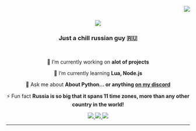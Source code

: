 <img align="right" src="https://visitor-badge.laobi.icu/badge?page_id=ewcstasy.ewcstasy" />

<h1 align="center">
    <img src="https://readme-typing-svg.herokuapp.com/?font=Righteous&size=35&center=true&vCenter=true&width=500&height=70&duration=4000&lines=Hi+There!+👋;+I'm+Dior!;" />
</h1>

<h3 align="center">Just a chill russian guy 🇷🇺</h3>

<br/>

<div align="center">
 
 🔭 I’m currently working on **alot of projects**
 
 🌱 I’m currently learning **Lua, Node.js**

💬 Ask me about **About Python... or anything [on my discord](https://discord.gg/babushka)**

⚡ Fun fact **Russia is so big that it spans 11 time zones, more than any other country in the world!**

 </div>
 
<div align="center"> 
  <a href="mailto:dior.syl@mail.ru">
    <img src="https://img.shields.io/badge/Gmail-333333?style=for-the-badge&logo=gmail&logoColor=red" />
  </a>
  <a href="https://instagram.com/ronaldo" target="_blank">
    <img src="https://img.shields.io/badge/Instagram-E4405F?style=for-the-badge&logo=instagram&logoColor=white" target="_blank" />
  </a>
  <a href="https://meow777.github.io" target="_blank">
     <img src="https://img.shields.io/badge/Portfolio-FF5722?style=for-the-badge&logo=todoist&logoColor=white" target="_blank" /> <!-- sqlite, safari, google-chrome are other good icon options -->
  </a>
</div>

 <hr/>
 

<br/><br/>
